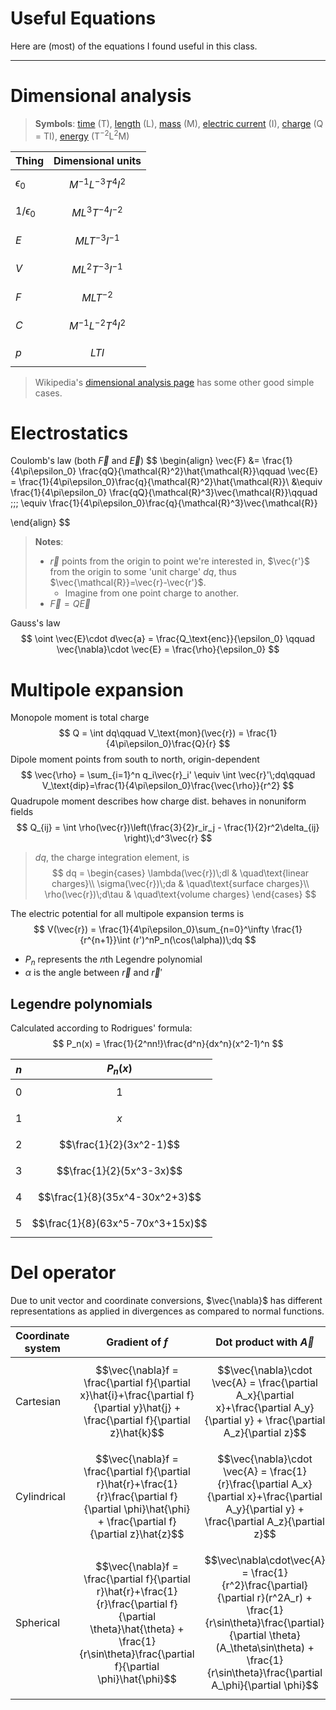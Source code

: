 # Useful Equations

Here are (most) of the equations I found useful in this class. 

---

# Dimensional analysis

> **Symbols**: [time](https://en.wikipedia.org/wiki/Time "Time") (T), [length](https://en.wikipedia.org/wiki/Length "Length") (L), [mass](https://en.wikipedia.org/wiki/Mass "Mass") (M), [electric current](https://en.wikipedia.org/wiki/Electric_current "Electric current") (I), [charge](https://en.wikipedia.org/wiki/Electric_charge) (Q = TI), [energy](https://en.wikipedia.org/wiki/Energy) (T$^{-2}$L$^2$M)

| Thing          | Dimensional units      |
| -------------- | ---------------------- |
| $\epsilon_0$   | $$M^{-1}L^{-3}T^4I^2$$ |
| $1/\epsilon_0$ | $$ML^3T^{-4}I^{-2}$$   |
| $E$            | $$MLT^{-3}I^{-1}$$     |
| $V$            | $$ML^2T^{-3}I^{-1}$$   |
| $F$            | $$MLT^{-2}$$           |
| $C$            | $$M^{-1}L^{-2}T^4I^2$$ |
| $p$            | $$LTI$$                |

> Wikipedia's [dimensional analysis page](https://en.wikipedia.org/wiki/Dimensional_analysis#Simple_cases) has some other good simple cases. 
# Electrostatics

Coulomb's law (both $\vec{F}$ and $\vec{E}$)
$$
\begin{align}
	\vec{F} &= \frac{1}{4\pi\epsilon_0} \frac{qQ}{\mathcal{R}^2}\hat{\mathcal{R}}\qquad \vec{E} = \frac{1}{4\pi\epsilon_0}\frac{q}{\mathcal{R}^2}\hat{\mathcal{R}}\\
	 &\equiv \frac{1}{4\pi\epsilon_0} \frac{qQ}{\mathcal{R}^3}\vec{\mathcal{R}}\qquad \;\;\; \equiv \frac{1}{4\pi\epsilon_0}\frac{q}{\mathcal{R}^3}\vec{\mathcal{R}}
	
\end{align}
$$

> **Notes**: 
> - $\vec{r}$ points from the origin to point we're interested in, $\vec{r'}$ from the origin to some 'unit charge' $dq$, thus $\vec{\mathcal{R}}=\vec{r}-\vec{r'}$.
> 	- Imagine from one point charge to another.
> - $\vec{F}= Q\vec{E}$

Gauss's law
$$
\oint \vec{E}\cdot d\vec{a} = \frac{Q_\text{enc}}{\epsilon_0} \qquad  \vec{\nabla}\cdot \vec{E} = \frac{\rho}{\epsilon_0}
$$
# Multipole expansion

Monopole moment is total charge
$$
Q = \int dq\qquad V_\text{mon}(\vec{r}) = \frac{1}{4\pi\epsilon_0}\frac{Q}{r}
$$
Dipole moment points from south to north, origin-dependent
$$
\vec{\rho} = \sum_{i=1}^n q_i\vec{r}_i' \equiv \int \vec{r}'\;dq\qquad V_\text{dip}=\frac{1}{4\pi\epsilon_0}\frac{\vec{\rho}}{r^2}
$$
Quadrupole moment describes how charge dist. behaves in nonuniform fields
$$
Q_{ij} = \int \rho(\vec{r})\left(\frac{3}{2}r_ir_j - \frac{1}{2}r^2\delta_{ij} \right)\;d^3\vec{r}
$$

> $dq$, the charge integration element, is
> $$
dq = \begin{cases}
\lambda(\vec{r})\;dl & \quad\text{linear charges}\\
\sigma(\vec{r})\;da & \quad\text{surface charges}\\
\rho(\vec{r})\;d\tau & \quad\text{volume charges}
\end{cases}
$$

The electric potential for all multipole expansion terms is 
$$
V(\vec{r}) = \frac{1}{4\pi\epsilon_0}\sum_{n=0}^\infty \frac{1}{r^{n+1}}\int (r')^nP_n(\cos(\alpha))\;dq
$$
- $P_n$ represents the $n$th Legendre polynomial
- $\alpha$ is the angle between $\vec{r}$ and $\vec{r}'$

## Legendre polynomials

Calculated according to Rodrigues' formula:
$$
P_n(x) = \frac{1}{2^nn!}\frac{d^n}{dx^n}(x^2-1)^n
$$

| $n$ | $P_n(x)$                         |
| --- | -------------------------------- |
| 0   | $$1$$                            |
| 1   | $$x$$                            |
| 2   | $$\frac{1}{2}(3x^2-1)$$          |
| 3   | $$\frac{1}{2}(5x^3-3x)$$         |
| 4   | $$\frac{1}{8}(35x^4-30x^2+3)$$   |
| 5   | $$\frac{1}{8}(63x^5-70x^3+15x)$$ |

# Del operator

Due to unit vector and coordinate conversions, $\vec{\nabla}$ has different representations as applied in divergences as compared to normal functions. 

| Coordinate system | Gradient of $f$                                                                                                                                                                      | Dot product with $\vec{A}$                                                                                                                                                                                             |
| ----------------- | ------------------------------------------------------------------------------------------------------------------------------------------------------------------------------------ | ---------------------------------------------------------------------------------------------------------------------------------------------------------------------------------------------------------------------- |
| Cartesian         | $$\vec{\nabla}f = \frac{\partial f}{\partial x}\hat{i}+\frac{\partial f}{\partial y}\hat{j} + \frac{\partial f}{\partial z}\hat{k}$$                                                 | $$\vec{\nabla}\cdot \vec{A} = \frac{\partial A_x}{\partial x}+\frac{\partial A_y}{\partial y} + \frac{\partial A_z}{\partial z}$$                                                                                      |
| Cylindrical       | $$\vec{\nabla}f = \frac{\partial f}{\partial r}\hat{r}+\frac{1}{r}\frac{\partial f}{\partial \phi}\hat{\phi} + \frac{\partial f}{\partial z}\hat{z}$$                                | $$\vec{\nabla}\cdot \vec{A} = \frac{1}{r}\frac{\partial A_x}{\partial x}+\frac{\partial A_y}{\partial y} + \frac{\partial A_z}{\partial z}$$                                                                           |
| Spherical         | $$\vec{\nabla}f = \frac{\partial f}{\partial r}\hat{r}+\frac{1}{r}\frac{\partial f}{\partial \theta}\hat{\theta} + \frac{1}{r\sin\theta}\frac{\partial f}{\partial \phi}\hat{\phi}$$ | $$\vec\nabla\cdot\vec{A} = \frac{1}{r^2}\frac{\partial}{\partial r}(r^2A_r) + \frac{1}{r\sin\theta}\frac{\partial}{\partial \theta}(A_\theta\sin\theta) + \frac{1}{r\sin\theta}\frac{\partial A_\phi}{\partial \phi}$$ |
